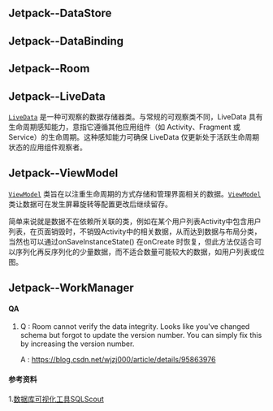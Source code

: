 ##	Jetpack--DataStore 



## Jetpack--DataBinding

## Jetpack--Room



##	Jetpack--LiveData

[`LiveData`](https://developer.android.google.cn/reference/androidx/lifecycle/LiveData) 是一种可观察的数据存储器类。与常规的可观察类不同，LiveData 具有生命周期感知能力，意指它遵循其他应用组件（如 Activity、Fragment 或 Service）的生命周期。这种感知能力可确保 LiveData 仅更新处于活跃生命周期状态的应用组件观察者。

## Jetpack--ViewModel

[`ViewModel`](https://developer.android.google.cn/reference/androidx/lifecycle/ViewModel) 类旨在以注重生命周期的方式存储和管理界面相关的数据。[`ViewModel`](https://developer.android.google.cn/reference/androidx/lifecycle/ViewModel) 类让数据可在发生屏幕旋转等配置更改后继续留存。

简单来说就是数据不在依赖所关联的类，例如在某个用户列表Activity中包含用户列表，在页面销毁时，不销毁Activity中的相关数据，从而达到数据与布局分类，当然也可以通过onSaveInstanceState() 在onCreate 时恢复，但此方法仅适合可以序列化再反序列化的少量数据，而不适合数量可能较大的数据，如用户列表或位图。





## Jetpack--WorkManager







#### QA

1. Q : Room cannot verify the data integrity. Looks like you've changed schema but forgot to update the version number. You can simply fix this by increasing the version number.

   A : https://blog.csdn.net/wjzj000/article/details/95863976




####	参考资料

1.[数据库可视化工具SQLScout](https://blog.csdn.net/xhnmbest/article/details/105994122)

